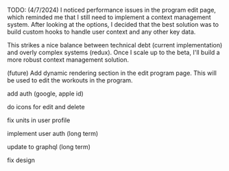 TODO:
(4/7/2024)
I noticed performance issues in the program edit page, which reminded me that I still need to implement a context management system. After looking at the options, I decided that the best solution was to build custom hooks to handle user context and any other key data.

This strikes a nice balance between technical debt (current implementation) and overly complex systems (redux). Once I scale up to the beta, I'll build a more robust context management solution.

(future)
Add dynamic rendering section in the edit program page. This will be used to edit the workouts in the program.

add auth (google, apple id)

do icons for edit and delete

fix units in user profile

implement user auth (long term)

update to graphql (long term)

fix design
